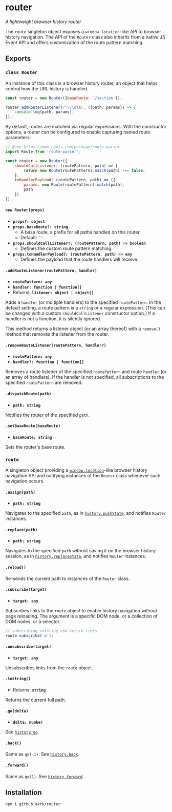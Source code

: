 # router

*A lightweight browser history router*

The `route` singleton object exposes a `window.location`-like API to browser history navigation. The API of the `Router` class also inherits from a native JS Event API and offers customization of the route pattern matching.

## Exports

### `class Router`

An instance of this class is a browser history router, an object that helps control how the URL history is handled.

```js
const router = new Router({baseRoute: '/section'});

router.addRouterListener(/^\/\d+$/, ({path, params}) => {
    console.log(path, params);
});
```

By default, routes are matched via regular expressions. With the constructor options, a router can be configured to enable capturing named route parameters:

```js
// @see https://www.npmjs.com/package/route-parser
import Route from 'route-parser';

const router = new Router({
    shouldCallListener: (routePattern, path) => {
        return new Route(routePattern).match(path) !== false;
    },
    toHandlerPayload: (routePattern, path) => ({
        params: new Route(routePattern).match(path),
        path
    })
});
```

#### `new Router(props)`

- **`props?: object`**
- **`props.baseRoute?: string`**
  - A base route, a prefix for all paths handled on this router.
  - Default: `''`.
- **`props.shouldCallListener?: (routePattern, path) => boolean`**
  - Defines the custom route pattern matching.
- **`props.toHandlerPayload?: (routePattern, path) => any`**
  - Defines the payload that the route handlers will receive.

#### `.addRouteListener(routePattern, handler)`

- **`routePattern: any`**
- **`handler: function | function[]`**
- Returns: **`listener: object | object[]`**

Adds a `handler` (or multiple handlers) to the specified `routePattern`. In the default setting, a route pattern is a `string` or a regular expression. (This can be changed with a custom `shouldCallListener` constructor option.) If a handler is not a function, it is silently ignored.

This method returns a listener object (or an array thereof) with a `remove()` method that removes the listener from the router.

#### `.removeRouteListener(routePattern, handler?)`

- **`routePattern: any`**
- **`handler?: function | function[]`**

Removes a route listener of the specified `routePattern` and route `handler` (or an array of handlers). If the handler is not specified, all subscriptions to the specified `routePattern` are removed.

#### `.dispatchRoute(path)`

- **`path: string`**

Notifies the router of the specified `path`.

#### `.setBaseRoute(baseRoute)`

- **`baseRoute: string`**

Sets the router's base route.

### `route`

A singleton object providing a [`window.location`](https://developer.mozilla.org/en-US/docs/Web/API/Location)-like browser history navigation API and notifying instances of the `Router` class whenever such navigation occurs.

#### `.assign(path)`

- **`path: string`**

Navigates to the specified `path`, as in [`history.pushState`](https://developer.mozilla.org/en-US/docs/Web/API/History/pushState), and notifies `Router` instances.

#### `.replace(path)`

- **`path: string`**

Navigates to the specified `path` without saving it on the browser history session, as in [`history.replaceState`](https://developer.mozilla.org/en-US/docs/Web/API/History/replaceState), and notifies `Router` instances.

#### `.reload()`

Re-sends the current path to instances of the `Router` class.

#### `.subscribe(target)`

- **`target: any`**

Subscribes links to the `route` object to enable history navigation without page reloading. The argument is a specific DOM node, or a collection of DOM nodes, or a selector.

```js
// subscribing existing and future links
route.subscribe('a');
```

#### `.unsubscribe(target)`

- **`target: any`**

Unsubscribes links from the `route` object.

#### `.toString()`

- Returns: **`string`**

Returns the current full path.

#### `.go(delta)`

- **`delta: number`**

See [`history.go`](https://developer.mozilla.org/en-US/docs/Web/API/History/go).

#### `.back()`

Same as `go(-1)`. See [`history.back`](https://developer.mozilla.org/en-US/docs/Web/API/History/back).

#### `.forward()`

Same as `go(1)`. See [`history.forward`](https://developer.mozilla.org/en-US/docs/Web/API/History/forward).

## Installation

```
npm i github:axtk/router
```
